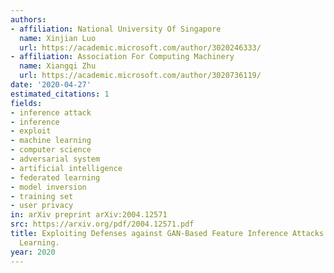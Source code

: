 ```yaml
---
authors:
- affiliation: National University Of Singapore
  name: Xinjian Luo
  url: https://academic.microsoft.com/author/3020246333/
- affiliation: Association For Computing Machinery
  name: Xiangqi Zhu
  url: https://academic.microsoft.com/author/3020736119/
date: '2020-04-27'
estimated_citations: 1
fields:
- inference attack
- inference
- exploit
- machine learning
- computer science
- adversarial system
- artificial intelligence
- federated learning
- model inversion
- training set
- user privacy
in: arXiv preprint arXiv:2004.12571
src: https://arxiv.org/pdf/2004.12571.pdf
title: Exploiting Defenses against GAN-Based Feature Inference Attacks in Federated
  Learning.
year: 2020
---
```


